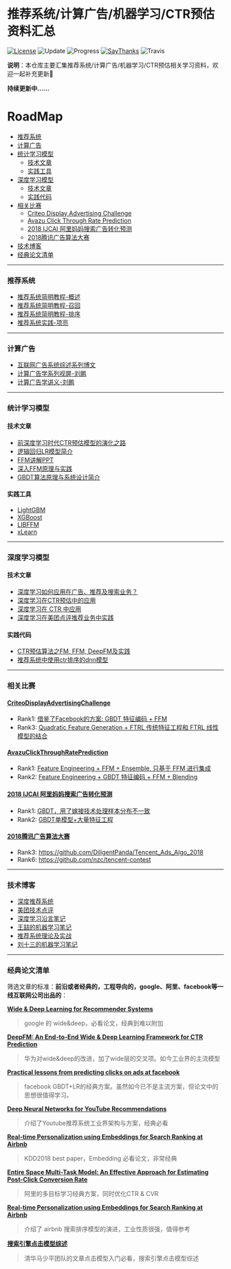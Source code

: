 推荐系统/计算广告/机器学习/CTR预估资料汇总
===
[![License](https://img.shields.io/badge/license-MIT-blue.svg)](./LICENSE.md) ![Update](https://img.shields.io/badge/update-weekly-green.svg) ![Progress](https://img.shields.io/badge/progress-1003%20%2F%201003-ff69b4.svg) [![SayThanks](https://img.shields.io/badge/say-thanks-ff69f4.svg)](https://saythanks.io/to/kamyu104) ![Travis](https://travis-ci.org/kamyu104/LeetCode-Solutions.svg?branch=master)

**说明**：本仓库主要汇集推荐系统/计算广告/机器学习/CTR预估相关学习资料，欢迎一起补充更新👼

**持续更新中……**

# RoadMap
- [推荐系统](#推荐系统)
- [计算广告](#计算广告)
- [统计学习模型](#统计学习模型)
	- [技术文章](#技术文章)
	- [实践工具](#实践工具)
- [深度学习模型](#深度学习模型)
	- [技术文章](#技术文章)
	- [实践代码](#实践代码)
- [相关比赛](#相关比赛)
	- [Criteo Display Advertising Challenge](#CriteoDisplayAdvertisingChallenge)
	- [Avazu Click Through Rate Prediction](#AvazuClickThroughRatePrediction)
	- [2018 IJCAI 阿里妈妈搜索广告转化预测](#2018-IJCAI-阿里妈妈搜索广告转化预测)
	- [2018腾讯广告算法大赛](#2018腾讯广告算法大赛)
- [技术博客](#技术博客)
- [经典论文清单](#经典论文清单)

---
### 推荐系统
- [推荐系统简明教程-概述](https://zhuanlan.zhihu.com/p/87411668)
- [推荐系统简明教程-召回](https://zhuanlan.zhihu.com/p/87578318)
- [推荐系统简明教程-排序](https://zhuanlan.zhihu.com/p/87796986)
- [推荐系统实践-项亮](./resource/推荐系统实践-项亮.pdf)

---

### 计算广告
- [互联网广告系统综述系列博文](https://blog.csdn.net/mytestmy/article/list)
- [计算广告学系列视屏-刘鹏](https://study.163.com/course/introduction.htm?courseId=321007#/courseDetail?tab=1)
- [计算广告学讲义-刘鹏](https://dirtysalt.github.io/html/computational-advertising.html)

---

### 统计学习模型
#### 技术文章
- [前深度学习时代CTR预估模型的演化之路](https://zhuanlan.zhihu.com/p/61154299)
- [逻辑回归LR模型简介](https://tech.meituan.com/2015/05/08/intro-to-logistic-regression.html)
- [FFM讲解PPT](./resource/ffm.pdf)
- [深入FFM原理与实践](https://tech.meituan.com/2016/03/03/deep-understanding-of-ffm-principles-and-practices.html)
- [GBDT算法原理与系统设计简介](./resource/GBDT-wepon.pdf)

#### 实践工具
- [LightGBM](https://github.com/Microsoft/LightGBM)
- [XGBoost](https://github.com/dmlc/xgboost)
- [LIBFFM](https://github.com/guestwalk/libffm)
- [xLearn](https://github.com/aksnzhy/xlearn)

---

### 深度学习模型
#### 技术文章
- [深度学习如何应用在广告、推荐及搜索业务？](https://mp.weixin.qq.com/s/nboZ6p_l30L__FJNyz6Ohw)
- [深度学习在CTR预估中的应用](https://zhuanlan.zhihu.com/p/35484389)
- [深度学习在 CTR 中应用](http://www.mamicode.com/info-detail-1990002.html)
- [深度学习在美团点评推荐业务中实践](https://gitbook.cn/books/5aa0dd15cfbe2c144b71906d/index.html)
#### 实践代码
- [CTR预估算法之FM, FFM, DeepFM及实践](https://github.com/Johnson0722/CTR_Prediction)
- [推荐系统中使用ctr排序的dnn模型](https://github.com/nzc/dnn_ctr)

---

### 相关比赛
#### [CriteoDisplayAdvertisingChallenge](https://www.kaggle.com/c/criteo-display-ad-challenge)
- Rank1: [借鉴了Facebook的方案: GBDT 特征编码 + FFM](https://www.kaggle.com/c/criteo-display-ad-challenge/discussion/10555)
- Rank3: [Quadratic Feature Generation + FTRL 传统特征工程和 FTRL 线性模型的结合](https://www.kaggle.com/c/criteo-display-ad-challenge/discussion/10534)

#### [AvazuClickThroughRatePrediction](https://www.kaggle.com/c/avazu-ctr-prediction)
- Rank1: [Feature Engineering + FFM + Ensemble, 只基于 FFM 进行集成](https://www.kaggle.com/c/avazu-ctr-prediction/discussion/12608)
- Rank2: [Feature Engineering + GBDT 特征编码 + FFM + Blending](https://github.com/owenzhang/kaggle-avazu)

#### [2018 IJCAI 阿里妈妈搜索广告转化预测](https://tianchi.aliyun.com/competition/entrance/231647/introduction?spm=5176.12281957.1004.10.38b04c2aaROEf9)
- Rank1: [GBDT，用了嫁接技术处理样本分布不一致](https://github.com/plantsgo/ijcai-2018)
- Rank2: [GBDT单模型+大量特征工程](https://github.com/YouChouNoBB/ijcai-18-top2-single-mole-solution)

#### [2018腾讯广告算法大赛](https://algo.qq.com/)
- Rank3: https://github.com/DiligentPanda/Tencent_Ads_Algo_2018
- Rank6: https://github.com/nzc/tencent-contest

---

### 技术博客
- [深度推荐系统](https://zhuanlan.zhihu.com/deep-recsys)
- [美团技术点评](https://tech.meituan.com/)
- [深度学习沿言笔记](https://zhuanlan.zhihu.com/c_188941548)
- [王喆的机器学习笔记](https://zhuanlan.zhihu.com/wangzhenotes)
- [推荐系统理论及实战](https://www.jianshu.com/nb/21403842)
- [刘十三的机器学习笔记](https://zhuanlan.zhihu.com/c_1169669630389440512)

---

### 经典论文清单
筛选文章的标准：**前沿或者经典的，工程导向的，google、阿里、facebook等一线互联网公司出品的**：

[**Wide & Deep Learning for Recommender Systems**](./paper/wide&deep.pdf)

> google 的 wide&deep，必看论文，经典到难以附加

[**DeepFM: An End-to-End Wide & Deep Learning
Framework for CTR Prediction**](./paper/deepfm.pdf)

> 华为对wide&deep的改进，加了wide层的交叉项。如今工业界的主流模型

[**Practical lessons from predicting clicks on ads at facebook**](./paper/2014GBDT+LR-Facebook.pdf)

> facebook GBDT+LR的经典方案。虽然如今已不是主流方案，但论文中的思想很值得学习。

[**Deep Neural Networks for YouTube Recommendations**](./paper/youtube-recsys.pdf)

> 介绍了Youtube推荐系统工业界架构与方案，经典必看


[**Real-time Personalization using Embeddings for Search Ranking at Airbnb**](./paper/airbnb2018KDD.pdf)

> KDD2018 best paper，Embedding 必看论文，非常经典

[**Entire Space Multi-Task Model: An Effective Approach for Estimating Post-Click Conversion Rate**](./paper/ESSM2018.pdf)

> 阿里的多目标学习经典方案，同时优化CTR & CVR


[**Real-time Personalization using Embeddings for Search Ranking at Airbnb**](./paper/aribnbSearch.pdf)
> 介绍了 airbnb 搜索排序模型的演进，工业性质很强，值得参考


[**搜索引擎点击模型综述**](./paper/搜索引擎点击模型综述.pdf)
> 清华马少平团队的文章点击模型入门必看，搜索引擎点击模型综述










